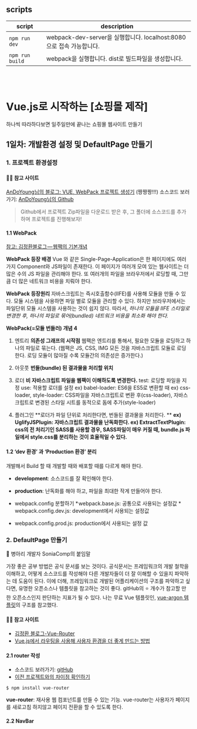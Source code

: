 ## scripts

script | description
------|--------------
`npm run dev` | webpack-dev-server을 실행합니다. localhost:8080으로 접속 가능합니다.
`npm run build` | webpack을 실행합니다. dist로 빌드파일을 생성합니다.

<br/>
<br/>

# Vue.js로 시작하는 [쇼핑몰 제작] 

하나씩 따라하다보면 일주일만에 끝나는 쇼핑몰 웹사이트 만들기


## 1일차: 개발환경 설정 및 DefaultPage 만들기

### 1. 프로젝트 환경설정

#### 🧑‍🏫 참고 사이트

[AnDoYoung님의 블로그: VUE, WebPack 프로젝트 생성기](https://doyoungan.github.io/vue-webpack-1/) (짱짱짱!!!)
소스코드 보러가기: [AnDoYoung님의 Github](https://github.com/doYoungAn/vue-webpack-1)

> Github에서 프로젝트 Zip파일을 다운로드 받은 후, 
> 그 폴더에 소스코드를 추가하며 프로젝트를 진행해보자!

#### 1.1 WebPack

[참고: 김정환블로그 — 웹팩의 기본개념](http://jeonghwan-kim.github.io/js/2017/05/15/webpack.html)

**WebPack 등장 배경**
Vue 와 같은 Single-Page-Application은 한 페이지에도 여러가지 Component와 JS파일이 존재한다. 이 페이지가 여러개 모여 있는 웹사이트는 더 많은 수의 JS 파일을 관리해야 한다. 또 여러개의 파일을 브라우저에서 로딩할 때, 그만큼 더 많은 네트워크 비용을 치뤄야 한다.

**WebPack 등장원리**
자바스크립트는 즉시호출함수(IIFE)를 사용해 모듈을 만들 수 있다. 모듈 시스템을 사용하면 파일 별로 모듈을 관리할 수 있다. 하지만 브라우저에서는 파일단위 모듈 시스템을 사용하는 것이 쉽지 않다. 따라서, *하나의 모듈을 IIFE 스타일로 변경한 후, 하나의 파일로 묶어(bundled) 네트워크 비용을 최소화 해야 한다.*

**WebPack(=모듈 번들러) 개념 4**

1. 엔트리
**의존성 그래프의 시작점**
웹팩은 엔트리를 통해서, 필요한 모듈을 로딩하고 하나의 파일로 묶는다.
(웹팩은 JS, CSS, IMG 모든 것을 자바스크립트 모듈로 로딩한다. 로딩 모듈이 많아질 수록 모듈간의 의존성은 증가한다.)

2. 아웃풋
**번들(bundle) 된 결과물을 처리할 위치**

3. 로더
**비 자바스크립트 파일을 웹팩이 이해하도록 변경한다.**
test: 로딩할 파일을 지정
use: 적용할 로더를 설정
ex) babel-loader: ES6을 ES5로 변환할 때
ex) css-loader, style-loader: CSS파일을 자바스크립트로 변환 후(css-loader), 자바스크립트로 변경된 스타일 시트를 동적으로 돔에 추가(style-loader)

4. 플러그인
**로더가 파일 단위로 처리한다면, 번들된 결과물을 처리한다. **
**ex) UglifyJSPlugin: 자바스크립트 결과물을 난독화한다.
ex) ExtractTextPlugin: css의 전 처리기인 SASS를 사용할 경우, SASS파일이 매우 커질 때, bundle.js 파일에서 style.css를 분리하는 것이 효율적일 수 있다.**

#### 1.2 ‘dev 환경’ 과 ‘Production 환경’ 분리

개발해서 Build 할 때 개발할 때와 배포할 때를 다르게 해야 한다.

* **development**: 소스코드를 잘 확인해야 한다.
* **production**: 난독화를 해야 하고, 파일을 최대한 작게 만들어야 한다.


* webpack.config 분할하기
* webpack.base.js: 공통으로 사용되는 설정값
* webpack.config.dev.js: development에서 사용되는 설정값
* webpack.config.prod.js: production에서 사용되는 설정 값

### 2. DefaultPage 만들기

🐥 병아리 개발자 SoniaComp의 붙임말

가장 좋은 공부 방법은 공식 문서를 보는 것이다. 공식문서는 프레임워크의 개발 철학을 이해하고, 어떻게 소스코드를 작성해야 다른 개발자들이 더 잘 이해할 수 있을지 파악하는 데 도움이 된다.
이에 더해, 프레임워크로 개발된 어플리케이션의 구조를 파악하고 싶다면, 유명한 오픈소스나 템플릿을 참고하는 것이 좋다. gitHub의 ⭐ ️개수가 참고할 만한 오픈소스인지 판단하는 지표가 될 수 있다.
나는 무료 Vue 템플릿인, [vue-argon 템플릿](https://github.com/creativetimofficial/vue-argon-design-system)의 구조를 참고했다.

#### 🧑‍🏫 참고 사이트

* [김정환 블로그-Vue-Router](http://jeonghwan-kim.github.io/2018/04/07/vue-router.html)
* [Vue.js에서 라우팅을 사용해 사용자 환경을 더 좋게 만드는 방법](https://medium.com/@erwinousy/vuejs에서-라우팅을-사용해-사용자-환경을-더-좋게-만드는-방법-4e39d89929ea)

#### 2.1 router 작성

* 소스코드 보러가기: [gitHub](https://github.com/SoniaComp/Vue-Quick-ShoppingMall/tree/92977f719e3fe63aace789e893e4a2457737b51d)
* [이전 프로젝트와의 차이점 확인하기](https://github.com/SoniaComp/Vue-Quick-ShoppingMall/commit/92977f719e3fe63aace789e893e4a2457737b51d)

`$ npm install vue-router` 

**vue-router**: 재사용 웹 컴포넌트를 만들 수 있는 기능. vue-router는 사용자가 페이지를 새로고침 하지않고 페이지 전환을 할 수 있도록 한다.

#### 2.2 NavBar
